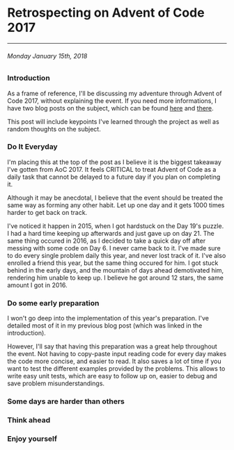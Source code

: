 # Retrospecting on Advent of Code 2017

------------

###### Monday January 15th, 2018

### Introduction

As a frame of reference, I'll be discussing my adventure through Advent of Code 2017, without explaining the event.
If you need more informations, I have two blog posts on the subject, which can be found [here](/blog/06-Using_Advent_of_Code_as_an_opportunity) and [there](/blog/14-Preparing_for_Advent_of_Code_2017).

This post will include keypoints I've learned through the project as well as random thoughts on the subject.

### Do It Everyday

I'm placing this at the top of the post as I believe it is the biggest takeaway I've gotten from AoC 2017.
It feels CRITICAL to treat Advent of Code as a daily task that cannot be delayed to a future day if you plan on completing it.

Although it may be anecdotal, I believe that the event should be treated the same way as forming any other habit.
Let up one day and it gets 1000 times harder to get back on track.

I've noticed it happen in 2015, when I got hardstuck on the Day 19's puzzle. I had a hard time keeping up afterwards and just gave up on day 21.
The same thing occured in 2016, as I decided to take a quick day off after messing with some code on Day 6. I never came back to it.
I've made sure to do every single problem daily this year, and never lost track of it.
I've also enrolled a friend this year, but the same thing occured for him.
I got stuck behind in the early days, and the mountain of days ahead demotivated him, rendering him unable to keep up.
I believe he got around 12 stars, the same amount I got in 2016.

### Do some early preparation

I won't go deep into the implementation of this year's preparation.
I've detailed most of it in my previous blog post (which was linked in the introduction).

However, I'll say that having this preparation was a great help throughout the event.
Not having to copy-paste input reading code for every day makes the code more concise, and easier to read.
It also saves a lot of time if you want to test the different examples provided by the problems.
This allows to write easy unit tests, which are easy to follow up on, easier to debug and save problem misunderstandings.

### Some days are harder than others

### Think ahead

### Enjoy yourself
